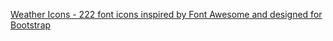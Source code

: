 
[Weather Icons - 222 font icons inspired by Font Awesome and designed for Bootstrap](https://erikflowers.github.io/weather-icons/)
